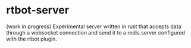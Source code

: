 # rtbot-server

(work in progress)
Experimental server written in rust that accepts data through a websocket connection
and send it to a redis server configured with the rtbot plugin.
